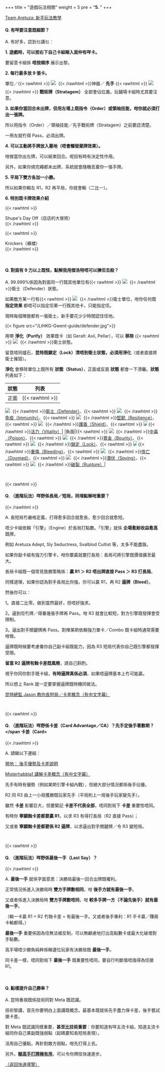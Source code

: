 +++
title = "遊戲玩法相關"
weight = 5
pre = "<b>5. </b>"
+++

[Team Aretuza: 新手玩法教學](https://teamaretuza.com/academy/course?courseId=4)

#### Q. 有咩要注意既細節？

A. 有好多，諗到乜講乜：

**1. 遊戲時，可以按右下自己卡組睇入面仲有咩卡。**

要留意卡組係 **唔按順序** 展示出黎。

**2. 每行最多放 9 張卡。**

單位／{{< rawhtml >}}
<span style="display: inline-block;width: 20px; height: 26.58px;"><img src="/LIHKG-Gwent-guide/typeArtifact.png" style="margin: unset;"/></span>
{{< /rawhtml >}}神器／ **先手** {{< rawhtml >}}
<span style="display: inline-block;width: 22.00px; height: 20.00px;"><img src="/LIHKG-Gwent-guide/typeStrategem.png" style="margin: unset;"/></span>
{{< /rawhtml >}} **戰術牌（Stratagem）** 全部會佔位置。玩鋪場卡組時尤其要注意。

**3. 如果你當回合未出牌，但用左場上既指令（Order）或領袖技能，咁你就必須打出一張牌。**

所以用指令（Order）／領袖技能／先手戰術牌（Stratagem）之前要諗清楚。

一用左就冇得 Pass，必須出牌。

**4. 可以主動將手牌放入墓地（唔會觸發棄牌效果）。**

咁做當你出左牌，可以結束回合。呢招有時有決定性作用。

另外，如果你燒完繩都未出牌，系統就會隨機丟棄你一張手牌。

**5. 平局下雙方各加一小勝。**

所以如果你輸左 R1，R2 再平局，你就會輸（二比一）。

**6. 特別既卡牌效果介紹**

{{< rawhtml >}}

<div class="expand">
    <div
        class="expand-label"
        style="cursor: pointer;"
        onclick="$h = $(this);$h.next('div').slideToggle(100,function () {$h.children('i').attr('class',function () {return $h.next('div').is(':visible') ? 'fas fa-chevron-down' : 'fas fa-chevron-right';});});"
    >
        <i style="font-size: x-small;" class="fas fa-chevron-right"> </i> <bold>Shupe's Day Off（店店的大冒險）</bold>
    </div>
    <div class="expand-content" style="display: none">
        <pre><code class="hljs"><span style="display: inline-block;"><img src="/LIHKG-Gwent-guide/shupe.jpg" style="margin: unset;"/>If your starting deck has no duplicates, send Shupe on an adventure.<br/>若己方起始牌組沒有重複牌，則派“店店”去冒險。</span><br/><br/>實際效果：<br/><br/>如果玩家起始卡組（即卡組編輯器內的卡組構成，與使用此卡當下的卡組情況無關）內沒有重複卡，<br/><br/>玩家先從 <bold>法師（Mage）／獵人（Hunter）／騎士（Knight）</bold> 三者之中擇一。<br/><br/>系統從所選類型的五種效果中隨機選出三個效果。<br/><br/>玩家從三個效果中擇一，最後打出店店並觸發所選效果。<br/><br/>（註：長按卡片會彈出卡片效果介面，可從中找到效果一覽）</code><span style="display: inline-block;"><img src="/LIHKG-Gwent-guide/shupeDescription.png" style="margin: unset;"/></span><br/><br/><span class="copy-to-clipboard" title="Copy to clipboard"></span><br/></pre>
    </div>
</div>
{{< /rawhtml >}}

{{< rawhtml >}}

<div class="expand">
    <div
        class="expand-label"
        style="cursor: pointer;"
        onclick="$h = $(this);$h.next('div').slideToggle(100,function () {$h.children('i').attr('class',function () {return $h.next('div').is(':visible') ? 'fas fa-chevron-down' : 'fas fa-chevron-right';});});"
    >
        <i style="font-size: x-small;" class="fas fa-chevron-right"></i> <bold>Knickers（褲襠）</bold>
    </div>
    <div class="expand-content" style="display: none">
        <pre><code class="hljs"><span style="display: inline-block;"><img src="/LIHKG-Gwent-guide/knickers.jpg" style="margin: unset;"/>This unit may raid the battlefield to aid you in battle.<br/>它可能會沖入戰場，協助你戰鬥。</span><br/><br/>實際效果：<br/><br/>我方每回合結束時，如果此卡在卡組，則有一定機率從卡組召喚（Summon）至我方場上隨機一列。<br/><br/>（未被官方確認的）機率公式：100% - 10% * 我方手牌數。<br/><br/>（註：我方Pass後此卡仍然可以觸發效果）</code><span class="copy-to-clipboard" title="Copy to clipboard"></span></pre>
    </div>
</div>
{{< /rawhtml >}}

&nbsp;

#### Q. 對面有 9 力以上既怪，點解我用傑洛特唔可以揀佢去殺？

A. 99.999%係因為對面同一行既其他單位有{{< rawhtml >}}
<span style="display: inline-block;width: 20.00px; height: 20.80px;"><img src="/LIHKG-Gwent-guide/statusDefender.png" style="margin: unset;"/></span>
{{< /rawhtml >}}衛士（Defender）狀態。

如果敵方某一行有{{< rawhtml >}}
<span style="display: inline-block;width: 20.00px; height: 20.80px;"><img src="/LIHKG-Gwent-guide/statusDefender.png" style="margin: unset;"/></span>
{{< /rawhtml >}}衛士單位，咁你任何既 **指定效果** 都唔可以指定佢果一行既其他卡，只能指定佢。

現時每個陣營都有一張衛士，新手要花少少時間認住佢地。

{{< figure src="/LIHKG-Gwent-guide/defender.jpg">}}

用帶 **淨化（Purify）** 效果既卡（如 Geralt: Axii, Pellar），可以 **移除** {{< rawhtml >}}
<span style="display: inline-block;width: 20.00px; height: 20.80px;"><img src="/LIHKG-Gwent-guide/statusDefender.png" style="margin: unset;"/></span>
{{< /rawhtml >}}衛士狀態。

留意唔同爐石，**昆特既鎖定（Lock）清唔到衛士狀態，必須用淨化**（或者直接將衛士摧毀）。

**淨化** 會移除單位上既所有 **狀態（Status）**，正面或反面 **狀態** 都會一下清曬。**狀態** 列表如下：

| 狀態 |      列表       |
| :--: | :-------------: |
| 正面 | {{< rawhtml >}} 

<span style="display: inline-block;width: 20.00px; height: 20.80px;"><img src="/LIHKG-Gwent-guide/statusDefender.png" style="margin: unset;"/></span>
{{< /rawhtml >}}[衛士（Defender）](https://teamleviathangaming.com/glossary/defender/)、{{< rawhtml >}}
<span style="display: inline-block;width: 20.00px; height: 20.80px;"><img src="/LIHKG-Gwent-guide/statusImmunity.png" style="margin: unset;"/></span>
{{< /rawhtml >}}[免疫（Immunity）](https://teamleviathangaming.com/glossary/immunity/)、{{< rawhtml >}}
<span style="display: inline-block;width: 20.00px; height: 20.80px;"><img src="/LIHKG-Gwent-guide/statusResilience.png" style="margin: unset;"/></span>
{{< /rawhtml >}}[堅韌（Resilience）](https://teamleviathangaming.com/glossary/resilience/)、{{< rawhtml >}}
<span style="display: inline-block;width: 20.00px; height: 20.80px;"><img src="/LIHKG-Gwent-guide/statusShield.png" style="margin: unset;"/></span>
{{< /rawhtml >}}[護盾（Shield）](https://teamleviathangaming.com/glossary/shield/)、{{< rawhtml >}}
<span style="display: inline-block; width: 12.10px; height: 23.80px;"><img src="/LIHKG-Gwent-guide/statusVitality.png" style="margin: unset;"/></span>
{{< /rawhtml >}}[活力（Vitality）](https://teamleviathangaming.com/glossary/vitality/)|
|負面|{{< rawhtml >}}
<span style="display: inline-block;width: 20.00px; height: 20.80px;"><img src="/LIHKG-Gwent-guide/statusPoison.png" style="margin: unset;"/></span>
{{< /rawhtml >}}[中毒（Poison）](https://teamleviathangaming.com/glossary/poison/)、{{< rawhtml >}}
<span style="display: inline-block;width: 20.00px; height: 20.80px;"><img src="/LIHKG-Gwent-guide/statusBounty.png" style="margin: unset;"/></span>
{{< /rawhtml >}}[賞金（Bounty）](https://teamleviathangaming.com/glossary/bounty-status/)、{{< rawhtml >}}
<span style="display: inline-block;width: 20.00px; height: 20.80px;"><img src="/LIHKG-Gwent-guide/statusLock.png" style="margin: unset;"/></span>
{{< /rawhtml >}}[鎖定（Lock）](https://teamleviathangaming.com/glossary/lock/)、{{< rawhtml >}}
<span style="display: inline-block;width: 12.10px; height: 23.80px;"><img src="/LIHKG-Gwent-guide/statusBleeding.png" style="margin: unset;"/></span>
{{< /rawhtml >}}[重傷（Bleeding）](https://teamleviathangaming.com/glossary/bleeding-2/)、{{< rawhtml >}}
<span style="display: inline-block;width: 20.00px; height: 20.80px;"><img src="/LIHKG-Gwent-guide/statusDoomed.png" style="margin: unset;"/></span>
{{< /rawhtml >}}[佚亡（Doomed）](https://teamleviathangaming.com/glossary/doomed/)、{{< rawhtml >}}
<span style="display: inline-block;width: 20.00px; height: 20.80px;"><img src="/LIHKG-Gwent-guide/statusSpying.png" style="margin: unset;"/></span>
{{< /rawhtml >}}[潛伏（Spying）](https://teamleviathangaming.com/glossary/spying/)、{{< rawhtml >}}
<span style="display: inline-block;width: 20.00px; height: 20.80px;"><img src="/LIHKG-Gwent-guide/statusRupture.png" style="margin: unset;"/></span>
{{< /rawhtml >}}[破裂（Rupture）](https://teamleviathangaming.com/glossary/rupture/)|

&nbsp;

{{< rawhtml >}}<h4 id="q-進階玩法咩野係長局短局同埋點解咁重要">Q. <AdvGP>（進階玩法）</AdvGP>咩野係<bold>長局／短局</bold>，同埋點解咁重要？ <span class="anchor" data-clipboard-text="http://localhost:1313/gameplay/#q-進階玩法咩野係長局短局同埋點解咁重要"><i class="fas fa-link fa-lg"></i></span></h4>{{< /rawhtml >}}

A. 長短局冇嚴格定義，打得愈多回合就愈長，愈少回合就愈短。

唔少卡組依賴「引擎」（Engine）於長局打點數。「引擎」就係 **企場愈耐收益愈高** 既牌，

例如 Aretuza Adept, Sly Seductress, Svalblod Cultist 等，太多不能盡錄。

如果你副卡組有強力引擎卡，咁你要贏就要打長局：長局可將引擎既價值擴至最大。

長局卡組既一個常見致勝策略係：**贏 R1 ＞ R2 唔出牌直接 Pass ＞ R3 打長局**。

同樣道理，如果你認為對手長局比你強，你可以贏 R1，再 R2 **逼牌（Bleed）**。

然後你可以：

1。直接二比零。做到當然最好，但唔好強求。

2。逼到佢冇牌／得番幾張手牌再 Pass。咁 R3 就會比較短，對方引擎既發揮會受限制。

3。逼出對手關鍵牌再 Pass。對陣某啲依賴強力單卡／Combo 既卡組時通常需要咁做。

逼牌既時候要考慮番你自己副卡組既能力，因為 R3 短局代表你自己既引擎都發揮受限。

**留意 R2 逼牌有蝕卡差既風險**，請自己斟酌。

視乎你同你對手既卡組，**有時逼牌真係必須**，如果唔逼牌基本上冇可能贏。

所以想上 Rank 就一定要掌握逼牌既時機同做法。

[昆特總監 Jason 教你長短局／卡差概念（有中文字幕）](https://youtu.be/djmV-Q2pnyQ)

&nbsp;

{{< rawhtml >}}<h4 id="q-進階玩法咩野係卡差card-advantageca先手定後手著數d">Q. <AdvGP>（進階玩法）</AdvGP>咩野係<bold>卡差（Card Advantage／CA）</bold>？先手定後手著數啲？ <span class="anchor" data-clipboard-text="http://localhost:1313/gameplay/#q-進階玩法咩野係卡差card-advantageca先手定後手著數d"><i class="fas fa-link fa-lg"></i></span 卡差（Card></h4>{{< /rawhtml >}}

A. 請睇以下連結：

[營地： 後手優勢及卡差說明](https://www.iyingdi.cn/share/topic/post_share.html?id=2055311)

[Misterhabbla1 講解卡差概念（有中文字幕）](https://youtu.be/TuG1_W-9MUA?t=409)

先手有時有優勢（例如某啲引擎卡組內戰），但絕大部分情況都係後手佔優。

R2 同 R3 由上一小局獲勝既玩家先手（平局則上一局後手玩家變先手）。

雖然 **卡差** 影響巨大，但要緊記 **卡差不代表全部**，唔同對局下 **卡差** 重要性唔同。

有時你 **寧願蝕卡差都要贏 R1**，以求 R3 有得打長局（R2 直接 Pass）；

又或者 **寧願蝕卡差都要係 R2 逼牌**，以求逼出對手關鍵牌／令 R3 變短局。

&nbsp;

{{< rawhtml >}}<h4 id="q-進階玩法咩野係最後一手last-say">Q. <AdvGP>（進階玩法）</AdvGP>咩野係<bold>最後一手（Last Say）</bold>？ <span class="anchor" data-clipboard-text="http://localhost:1313/gameplay/#q-進階玩法咩野係最後一手last-say"><i class="fas fa-link fa-lg"></i></span></h4>{{< /rawhtml >}}

A. **最後一手** 就係字面意思：決勝局最後一回合出牌既權利。

正常情況係進入決勝局時 **雙方手牌數相同**，咁 **後手方就有最後一手**。

又或者係進入決勝局時 **雙方手牌數唔同**，咁 **較多手牌一方（不論先後手）就有最後一手**。

（輸一卡贏 R1 + R2 冇蝕卡差 = 有最後一手。又或者後手專利：R1 平卡贏／賺兩卡輸都得。）

**最後一手** 重要係因為佢無法被反制，可以無顧慮地打出高點數卡或最大化破壞對手點數。

高手場唔少勝負純粹係睇邊位玩家有決勝局既 **最後一手**。

同卡差一樣，唔同對局下 **最後一手** 既重要性唔同，要自行判斷值唔值得為佢搶 R1。

&nbsp;

#### Q. 點樣提升自己勝率？

A. 昆特重視既係技術同對 Meta 既認識。

技術黎講，首先你要明白上面講既概念。最基本既就係先手盡力保卡差，後手嘗試搶卡差。

對 Meta 既認識同樣重要，**甚至比技術重要**：你要知道有咩主流卡組，知道主流卡組同你自己果副既強弱點（起碼要知長短局表現）。

活用自己優點，再針對敵方弱點，咁先打得上去。

另外，**[睇高手打牌極有用](../others/)**，可以令你牌技快速進步。

[（返回快速導覽）](../#quicknav)
